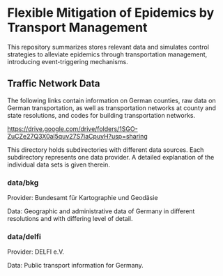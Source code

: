 # Flexible Mitigation of Epidemics by Transport Management
This repository summarizes  stores relevant data and simulates control strategies to alleviate epidemics through transportation management, introducing event-triggering mechanisms.

## Traffic Network Data
The following links contain information on German counties, raw data on German transportation, as well as transportation networks at county and state resolutions, and codes for building transportation networks.

https://drive.google.com/drive/folders/1SGO-ZuCZe27Q3X0al5quv27S7iaCpuyH?usp=sharing

This directory holds subdirectories with different data sources. Each subdirectory represents one data provider. A detailed explanation of the individual data sets is given therein.

### data/bkg
Provider: Bundesamt für Kartographie und Geodäsie

Data: Geographic and administrative data of Germany in different resolutions and with differing level of detail.

### data/delfi
Provider: DELFI e.V.

Data: Public transport information for Germany.
